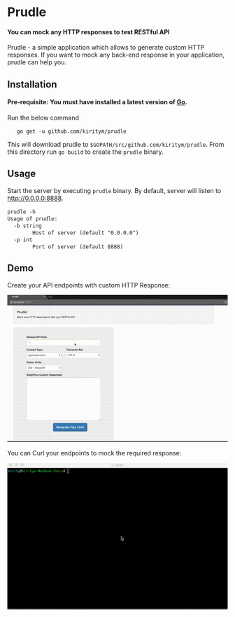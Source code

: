 # Prudle
#### You can mock any HTTP responses to test RESTful API

Prudle - a simple application which allows to generate custom HTTP responses.
If you want to mock any back-end response in your application, prudle can help you.

## Installation

#### Pre-requisite: You must have installed a latest version of [Go](https://golang.org/doc/install).

Run the below command

 ```
    go get -u github.com/kiritym/prudle
 ```

 This will download prudle to `$GOPATH/src/github.com/kiritym/prudle`.
 From this directory run `go build` to create the `prudle` binary.

 ## Usage

Start the server by executing `prudle` binary. By default, server will listen to http://0.0.0.0:8888.

```
prudle -h
Usage of prudle:
  -b string
        Host of server (default "0.0.0.0")
  -p int
        Port of server (default 8888)
```


## Demo

Create your API endpoints with custom HTTP Response:

![](https://github.com/kiritym/prudle/blob/master/screenshots/prudle.gif)

You can Curl your endpoints to mock the required response:

![](https://github.com/kiritym/prudle/blob/master/screenshots/prudle-curl.gif)
